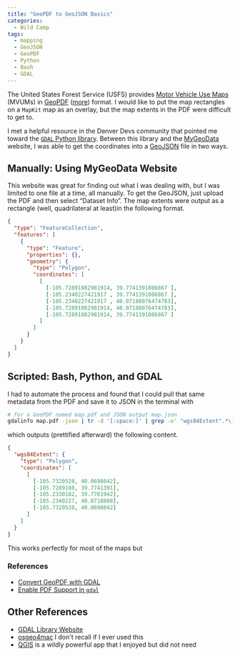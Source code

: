 ```yaml
---
title: "GeoPDF to GeoJSON Basics"
categories:
  - Wild Camp
tags:
  - mapping
  - GeoJSON
  - GeoPDF
  - Python
  - Bash
  - GDAL
---
```


The United States Forest Service (USFS) provides [Motor Vehicle Use Maps](https://www.fs.usda.gov/visit/maps/mvum-faq) (MVUMs) in [GeoPDF](https://www.usgs.gov/faqs/what-geopdfr) ([more](https://en.wikipedia.org/wiki/GeoPDF)) format. I would like to put the map rectangles on a `MapKit` map as an overlay, but the map extents in the PDF were difficult to get to.

I met a helpful resource in the Denver Devs community that pointed me toward the [`GDAL` Python library](https://pypi.org/project/GDAL/). Between this library and the [MyGeoData](https://mygeodata.cloud/converter/geopdf-to-geojson) website, I was able to get the coordinates into a [GeoJSON](https://en.wikipedia.org/wiki/GeoJSON) file in two ways. 

## Manually: Using MyGeoData Website

This website was great for finding out what I was dealing with, but I was limited to one file at a time, all manually. To get the GeoJSON, just upload the PDF and then select “Dataset Info”. The map extents were output as a rectangle (well, quadrilateral at least)in the following format.

```json
{
  "type": "FeatureCollection",
  "features": [
    {
      "type": "Feature",
      "properties": {},
      "geometry": {
        "type": "Polygon",
        "coordinates": [
          [
            [-105.72891082981914, 39.7741391086867 ],
            [-105.2340227421917 , 39.7741391086867 ],
            [-105.2340227421917 , 40.07188076474783],
            [-105.72891082981914, 40.07188076474783],
            [-105.72891082981914, 39.7741391086867 ]
          ]
        ]
      }
    }
  ]
}
```

## Scripted: Bash, Python, and GDAL

I had to automate the process and found that I could pull that same metadata from the PDF and save it to JSON in the terminal with

```bash
# for a GeoPDF named map.pdf and JSON output map.json
gdalinfo map.pdf -json | tr -d '[:space:]' | grep -o' "wgs84Extent".*\]\]\]\}' > map.json
```

which outputs (prettified afterward) the following content.

```json
{
  "wgs84Extent": {
    "type": "Polygon",
    "coordinates": [
      [
        [-105.7320528, 40.0698042],
        [-105.7289108, 39.7741391],
        [-105.2330182, 39.7761942],
        [-105.2340227, 40.0718808],
        [-105.7320528, 40.0698042]
      ]
    ]
  }
}
```

This works perfectly for most of the maps but 

### References

- [Convert GeoPDF with GDAL](https://gis.stackexchange.com/questions/121226/convert-geopdf-with-gdal)
- [Enable PDF Support in `gdal`](https://gis.stackexchange.com/questions/259547/how-can-i-enable-pdf-support-in-gdal)

## Other References

- [GDAL Library Website](https://gdal.org)
- [osgeo4mac](https://github.com/OSGeo/homebrew-osgeo4mac) I don't recall if I ever used this
- [QGIS](https://www.osgeo.org/projects/qgis/) is a wildly powerful app that I enjoyed but did not need 